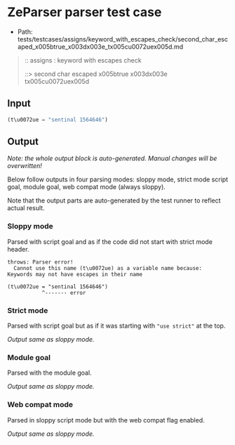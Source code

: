 # ZeParser parser test case

- Path: tests/testcases/assigns/keyword_with_escapes_check/second_char_escaped_x005btrue_x003dx003e_tx005cu0072uex005d.md

> :: assigns : keyword with escapes check
>
> ::> second char escaped x005btrue x003dx003e tx005cu0072uex005d

## Input

`````js
(t\u0072ue = "sentinal 1564646")
`````

## Output

_Note: the whole output block is auto-generated. Manual changes will be overwritten!_

Below follow outputs in four parsing modes: sloppy mode, strict mode script goal, module goal, web compat mode (always sloppy).

Note that the output parts are auto-generated by the test runner to reflect actual result.

### Sloppy mode

Parsed with script goal and as if the code did not start with strict mode header.

`````
throws: Parser error!
  Cannot use this name (t\u0072ue) as a variable name because: Keywords may not have escapes in their name

(t\u0072ue = "sentinal 1564646")
           ^------- error
`````

### Strict mode

Parsed with script goal but as if it was starting with `"use strict"` at the top.

_Output same as sloppy mode._

### Module goal

Parsed with the module goal.

_Output same as sloppy mode._

### Web compat mode

Parsed in sloppy script mode but with the web compat flag enabled.

_Output same as sloppy mode._
